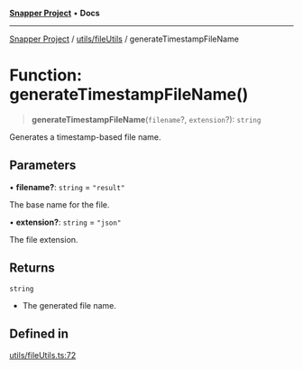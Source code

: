 [**Snapper Project**](../../../README.md) • **Docs**

***

[Snapper Project](../../../README.md) / [utils/fileUtils](../README.md) / generateTimestampFileName

# Function: generateTimestampFileName()

> **generateTimestampFileName**(`filename`?, `extension`?): `string`

Generates a timestamp-based file name.

## Parameters

• **filename?**: `string` = `"result"`

The base name for the file.

• **extension?**: `string` = `"json"`

The file extension.

## Returns

`string`

- The generated file name.

## Defined in

[utils/fileUtils.ts:72](https://github.com/asifqatar/Snapper/blob/32d01ed0549ed99dd9a5a863882022220d24b166/utils/fileUtils.ts#L72)
